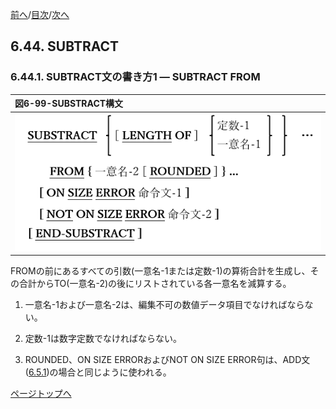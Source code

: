 <!--navi start1-->
[前へ](6-43.md)/[目次](https://opensourcecobol.github.io/markdown/TOC.html)/[次へ](6-44-2.md)
<!--navi end1-->
## 6.44. SUBTRACT

### 6.44.1. SUBTRACT文の書き方1 ― SUBTRACT FROM

|図6-99-SUBSTRACT構文|
|:--|
|![alt text](Image/6-99.png)|

FROMの前にあるすべての引数(一意名-1または定数-1)の算術合計を生成し、その合計からTO(一意名-2)の後にリストされている各一意名を減算する。

1. 一意名-1および一意名-2は、編集不可の数値データ項目でなければならない。

2. 定数-1は数字定数でなければならない。

3. ROUNDED、ON SIZE ERRORおよびNOT ON SIZE ERROR句は、ADD文([6.5.1](6-5-1.md))の場合と同じように使われる。

<!--navi start2-->

[ページトップへ](6-44-1.md)
<!--navi end2-->
